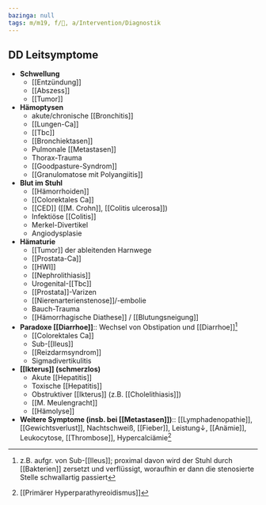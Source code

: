 ```yaml
---
bazinga: null
tags: m/m19, f/🦀, a/Intervention/Diagnostik
---
```

## DD Leitsymptome
- **Schwellung**
	- [[Entzündung]]
	- [[Abszess]]
	- [[Tumor]]
- **Hämoptysen**
	- akute/chronische [[Bronchitis]]
	- [[Lungen-Ca]]
	- [[Tbc]]
	- [[Bronchiektasen]]
	- Pulmonale [[Metastasen]]
	- Thorax-Trauma
	- [[Goodpasture-Syndrom]]
	- [[Granulomatose mit Polyangiitis]]
- **Blut im Stuhl**
	- [[Hämorrhoiden]]
	- [[Colorektales Ca]]
	- [[CED]] ([[M. Crohn]], [[Colitis ulcerosa]])
	- Infektiöse [[Colitis]]
	- Merkel-Divertikel
	- Angiodysplasie
- **Hämaturie**
	- [[Tumor]] der ableitenden Harnwege
	- [[Prostata-Ca]]
	- [[HWI]]
	- [[Nephrolithiasis]]
	- Urogenital-[[Tbc]]
	- [[Prostata]]-Varizen
	- [[Nierenarterienstenose]]/-embolie
	- Bauch-Trauma
	- [[Hämorrhagische Diathese]] / [[Blutungsneigung]]
- **Paradoxe [[Diarrhoe]]**:: Wechsel von Obstipation und [[Diarrhoe]][^1]
	- [[Colorektales Ca]]
	- Sub-[[Ileus]]
	- [[Reizdarmsyndrom]]
	- Sigmadivertikulitis
- **[[Ikterus]] (schmerzlos)**
	- Akute [[Hepatitis]]
	- Toxische [[Hepatitis]]
	- Obstruktiver [[Ikterus]] (z.B. [[Cholelithiasis]])
	- [[M. Meulengracht]]
	- [[Hämolyse]]
- **Weitere Symptome (insb. bei [[Metastasen]])**:: [[Lymphadenopathie]], [[Gewichtsverlust]], Nachtschweiß, [[Fieber]], Leistung↓, [[Anämie]], Leukocytose, [[Thrombose]], Hypercalciämie[^2]


[^1]: z.B. aufgr. von Sub-[[Ileus]]; proximal davon wird der Stuhl durch [[Bakterien]] zersetzt und verflüssigt, woraufhin er dann die stenosierte Stelle schwallartig passiert
[^2]: [[Primärer Hyperparathyreoidismus]]